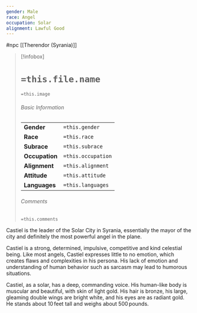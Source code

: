 ```yaml
---
gender: Male
race: Angel
occupation: Solar
alignment: Lawful Good
---
```

 #npc [[Therendor (Syrania)]]

> [!infobox]
> # `=this.file.name`
> `=this.image`
> ###### Basic Information
> |  |  |
> | ---- | ---- |
> | **Gender** | `=this.gender` |
> | **Race** | `=this.race` |
> | **Subrace** | `=this.subrace` |
> | **Occupation** | `=this.occupation` |
> | **Alignment** | `=this.alignment` |
> | **Attitude** | `=this.attitude` |
> | **Languages** | `=this.languages` |
> ###### Comments
> `=this.comments`

Castiel is the leader of the Solar City in Syrania, essentially the mayor of the city and definitely the most powerful angel in the plane.

Castiel is a strong, determined, impulsive, competitive and kind celestial being. Like most angels, Castiel expresses little to no emotion, which creates flaws and complexities in his persona. His lack of emotion and understanding of human behavior such as sarcasm may lead to humorous situations.

Castiel, as a solar, has a deep, commanding voice. His human-like body is muscular and beautiful, with skin of light gold. His hair is bronze, his large, gleaming double wings are bright white, and his eyes are as radiant gold. He stands about 10 feet tall and weighs about 500 pounds.

